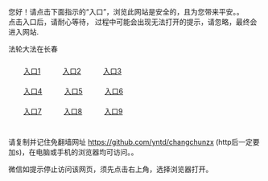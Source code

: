 您好！请点击下面指示的“入口”，浏览此网站是安全的，且为您带来平安。。 <br/>
点击入口后，请耐心等待， 过程中可能会出现无法打开的提示，请忽略，最终会进入网站. </br>

法轮大法在长春<br/>
<div style="padding:10px"><a style="margin:20px" target="_blank" href="https://d1rhe1gq5b6wdq.cloudfront.net/2Qpsp?riavcqm" id="ccLink1" rel="nofollow">入口1</a> <a target="_blank" style="margin:20px" href="https://d3jvgfb82mena.cloudfront.net/2Qpsp?lofws" id="ccLink2" rel="nofollow">入口2</a> <a style="margin:20px" target="_blank" href="https://d1n9vx0l5mrb.cloudfront.net/2Qpsp?fyckcge" id="ccLink3" rel="nofollow">入口3</a></div>

<div style="padding:10px" ><a style="margin:20px" target="_blank" href="https://d1rhe1gq5b6wdq.cloudfront.net/2Qpsp?riavcqm" id="ccLink4" rel="nofollow">入口4</a> <a style="margin:20px" href="https://d3jvgfb82mena.cloudfront.net/2Qpsp?lofws" target="_blank" id="ccLink5" rel="nofollow">入口5</a> <a style="margin:20px" href="https://d1n9vx0l5mrb.cloudfront.net/2Qpsp?fyckcge" target="_blank" id="ccLink6" rel="nofollow">入口6</a></div>

<div style="padding:10px"><a style="margin:20px" target="_blank" href="https://d1rhe1gq5b6wdq.cloudfront.net/2Qpsp?riavcqm" id="ccLink7" rel="nofollow">入口7</a> <a style="margin:20px" href="https://d3jvgfb82mena.cloudfront.net/2Qpsp?lofws" target="_blank" id="ccLink8" rel="nofollow">入口8</a> <a style="margin:20px" target="_blank" href="https://d1n9vx0l5mrb.cloudfront.net/2Qpsp?fyckcge" id="ccLink9" rel="nofollow">入口9</a></div>

<br/>



请复制并记住免翻墙网址 https://github.com/yntd/changchunzx (http后一定要加s)，在电脑或手机的浏览器均可访问。。<br/>

微信如提示停止访问该网页，须先点击右上角，选择浏览器打开。
